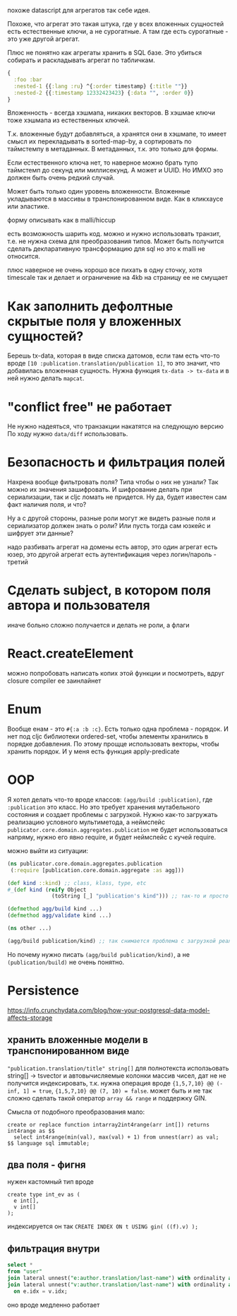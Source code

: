 похоже datascript для агрегатов так себе идея.

Похоже, что агрегат это такая штука, где у всех вложенных сущностей есть естественные ключи, а не сурогатные.
А там где есть сурогатные - это уже другой агрегат.

Плюс не понятно как агрегаты хранить в SQL базе.
Это убиться собирать и раскладывать агрегат по табличкам.

```clojure
{
  :foo :bar
  :nested-1 {{:lang :ru} ^{:order timestamp} {:title ""}}
  :nested-2 {{:timestamp 12332423423} {:data "", :order 0}}
}
```

Вложенность - всегда хэшмапа, никаких векторов.
В хэшмае ключи тоже хэшмапа из естественных ключей.

Т.к. вложенные будут добавляться, а хранятся они в хэшмапе, то имеет смысл их перекладывать в sorted-map-by,
а сортировать по таймстемпу в метаданных. В метаданных, т.к. это только для формы.

Если естественного ключа нет, то наверное можно брать тупо таймстемп до секунд или миллисекунд.
А может и UUID. Но ИМХО это должен быть очень редкий случай.

Может быть только один уровень вложенности.
Вложенные укладываются в массивы в транспонированном виде. Как в кликхаусе или эластике.

форму описывать как в malli/hiccup

есть возможность шарить код.
можно и нужно использовать транзит, т.е. не нужна схема для преобразования типов.
Может быть получится сделать декларативную трансформацию для sql но это к malli не относится.


плюс наверное не очень хорошо все пихать в одну сточку, хотя timescale так и делает и ограничение на 4kb на страницу ее не смущает







# Как заполнить дефолтные скрытые поля у вложенных сущностей?
Берешь tx-data, которая в виде списка датомов, если там есть что-то вроде
`[10 :publication.translation/publication 1]`, то это значит, что добавилась вложенная сущность.
Нужна функция `tx-data -> tx-data` и в ней нужно делать `mapcat`.

# "conflict free" не работает
Не нужно надеяться, что транзакции накатятся на следующую версию
По ходу нужно `data/diff` использовать.

# Безопасность и фильтрация полей
Нахрена вообще фильтровать поля? Типа чтобы о них не узнали?
Так можно их значения зашифровать. И шифрование делать при сериализации, так и cljc ломать не придется.
Ну да, будет известен сам факт наличия поля, и что?

Ну а с другой стороны, разные роли могут же видеть разные поля и сериализатор должен знать о роли?
Или пусть тогда сам юзкейс и шифрует эти данные?



надо разбивать агрегат на домены
есть автор, это один агрегат
есть юзер, это другой агрегат
есть аутентификация через логин/пароль - третий



# Сделать subject, в котором поля автора и пользователя
иначе больно сложно получается
и делать не роли, а флаги


# React.createElement
можно попробовать написать копих этой функции и посмотреть, вдруг closure compiler ее заинлайнет

# Enum

Вообще енам - это `#{:a :b :c}`. Есть только одна проблема - порядок.
И нет под cljc библиотеки ordered-set, чтобы элементы хранились в порядке добавления.
По этому прощце использовать векторы, чтобы хранить порядок.
И у меня есть функция apply-predicate

# OOP

Я хотел делать что-то вроде классов: `(agg/build :publication)`, где `:publication` это класс.
Но это требует хранения мутабельного состояния и создает проблемы с загрузкой.
Нужно как-то загружать реализацию условного мультиметода, а неймспейс `publicator.core.domain.aggregates.publication` не будет использоваться напряму, нужно его явно require, и будет неймспейс с кучей require.

можно выйти из ситуации:

```clojure
(ns publicator.core.domain.aggregates.publication
 (:require [publication.core.domain.aggregate :as agg]))

(def kind ::kind) ;; class, klass, type, etc
#_(def kind (reify Object
              (toString [_] "publication's kind"))) ;; так-то и просто Object подошел бы

(defmethod agg/build kind ...)
(defmethod agg/validate kind ...)

(ns other ...)

(agg/build publication/kind) ;; так снимается проблема с загрузкой реализаций
```

Но почему нужно писать `(agg/build publication/kind)`, а не `(publication/build)` не очень понятно.

# Persistence


https://info.crunchydata.com/blog/how-your-postgresql-data-model-affects-storage

## хранить вложенные модели в транспонированном виде
`"publication.translation/title" string[]`
для полнотекста исползьовать string[] -> tsvector и автовычисляемые колонки
массив чисел, дат не не получится индексировать, т.к. нужна операция вроде
`{1,5,7,10} @@ (-inf, 1] = true`, `{1,5,7,10} @@ (7, 10) = false`.
может быть и не так сложно сделать такой оператор `array && range` и поддержку GIN.

Смысла от подобного преобразования мало:
```
create or replace function intarray2int4range(arr int[]) returns int4range as $$
  select int4range(min(val), max(val) + 1) from unnest(arr) as val;
$$ language sql immutable;
```

## два поля - фигня

нужен кастомный тип вроде

```
create type int_ev as (
  e int[],
  v int[]
);
```

индексируется он так `CREATE INDEX ON t USING gin( ((f).v) );`

## фильтрация внутри


```sql
select *
from "user"
join lateral unnest("e:author.translation/last-name") with ordinality as e(e, idx) on true
join lateral unnest("v:author.translation/last-name") with ordinality as v(v, idx)
  on e.idx = v.idx;
```

оно вроде медленно работает
